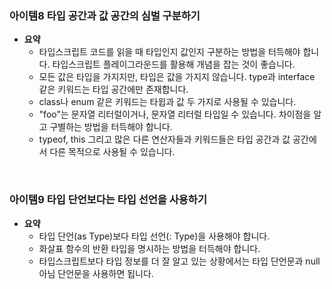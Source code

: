 ### 아이템8 타입 공간과 값 공간의 심벌 구분하기

- **요약**
  - 타입스크립트 코드를 읽을 때 타입인지 값인지 구분하는 방법을 터득해야 합니다. 타입스크립트 플레이그라운드를 활용해 개념을 잡는 것이 좋습니다.
  - 모든 값은 타입을 가지지만, 타입은 값을 가지지 않습니다. type과 interface 같은 키워드는 타입 공간에만 존재합니다.
  - class나 enum 같은 키워드는 타윕과 값 두 가지로 사용될 수 있습니다.
  - "foo"는 문자열 리터럴이거나, 문자열 리터럴 타입일 수 있습니다. 차이점을 알고 구별하는 방법을 터득해야 합니다.
  - typeof, this 그리고 많은 다른 연산자들과 키워드들은 타입 공간과 값 공간에서 다른 목적으로 사용될 수 있습니다.

<br>

### 아이템9 타입 단언보다는 타입 선언을 사용하기

- **요약**
  - 타입 단언(as Type)보다 타입 선언(: Type)을 사용해야 합니다.
  - 화살표 함수의 반환 타입을 명시하는 방법을 터득해야 합니다.
  - 타입스크립트보다 타입 정보를 더 잘 알고 있는 상황에서는 타입 단언문과 null 아님 단언문을 사용하면 됩니다.
